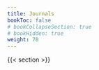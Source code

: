 ```yaml
---
title: Journals
bookToc: false
# bookCollapseSection: true
# bookHidden: true
weight: 70
---
```


{{< section >}}